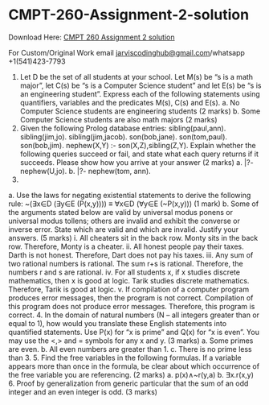 # CMPT-260-Assignment-2-solution

Download Here: [CMPT 260 Assignment 2 solution](https://jarviscodinghub.com/assignment/cmpt-260-assignment-2-solution/)

For Custom/Original Work email jarviscodinghub@gmail.com/whatsapp +1(541)423-7793

1. Let D be the set of all students at your school. Let M(s) be “s is a math major”, let C(s) be
“s is a Computer Science student” and let E(s) be “s is an engineering student”. Express
each of the following statements using quantifiers, variables and the predicates M(s),
C(s) and E(s).
a. No Computer Science students are engineering students (2 marks)
b. Some Computer Science students are also math majors (2 marks)
2. Given the following Prolog database entries:
sibling(paul,ann).
sibling(jim,jo).
sibling(jim,jacob).
son(bob,jane).
son(tom,paul).
son(bob,jim).
nephew(X,Y) :- son(X,Z),sibling(Z,Y).
Explain whether the following queries succeed or fail, and state what each query returns
if it succeeds. Please show how you arrive at your answer (2 marks)
a. |?- nephew(U,jo).
b. |?- nephew(tom, ann).
3.
a. Use the laws for negating existential statements to derive the following rule:
~(∃x∈D (∃y∈E (P(x,y)))) ≡ ∀x∈D (∀y∈E (~P(x,y))) (1 mark)
b. Some of the arguments stated below are valid by universal modus ponens or
universal modus tollens; others are invalid and exhibit the converse or
inverse error. State which are valid and which are invalid. Justify your
answers. (5 marks)
i. All cheaters sit in the back row.
Monty sits in the back row.
Therefore, Monty is a cheater.
ii. All honest people pay their taxes.
Darth is not honest.
Therefore, Dart does not pay his taxes.
iii. Any sum of two rational numbers is rational.
The sum r+s is rational.
Therefore, the numbers r and s are rational.
iv. For all students x, if x studies discrete mathematics, then x is good at
logic.
Tarik studies discrete mathematics.
Therefore, Tarik is good at logic.
v. If compilation of a computer program produces error messages, then
the program is not correct.
Compilation of this program does not produce error messages.
Therefore, this program is correct.
4. In the domain of natural numbers (N – all integers greater than or equal to 1), how would
you translate these English statements into quantified statements. Use P(x) for “x is
prime” and Q(x) for “x is even”. You may use the <,> and = symbols for any x and y. (3
marks)
a. Some primes are even.
b. All even numbers are greater than 1.
c. There is no prime less than 3.
5. Find the free variables in the following formulas. If a variable appears more than
once in the formula, be clear about which occurrence of the free variable you are
referencing. (2 marks)
a. p(x)∧~r(y,a)
b. ∃x.r(x,y)
6. Proof by generalization from generic particular that the sum of an odd integer and an
even integer is odd. (3 marks)

